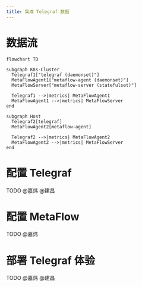 ```yaml
---
title: 集成 Telegraf 数据
---
```


# 数据流

```mermaid
flowchart TD

subgraph K8s-Cluster
  Telegraf1["telegraf (daemonset)"]
  MetaFlowAgent1["metaflow-agent (daemonset)"]
  MetaFlowServer["metaflow-server (statefulset)"]

  Telegraf1 -->|metrics| MetaFlowAgent1
  MetaFlowAgent1 -->|metrics| MetaFlowServer
end

subgraph Host
  Telegraf2[telegraf]
  MetaFlowAgent2[metaflow-agent]

  Telegraf2 -->|metrics| MetaFlowAgent2
  MetaFlowAgent2 -->|metrics| MetaFlowServer
end
```

# 配置 Telegraf

TODO @嘉炜 @建昌

# 配置 MetaFlow

TODO @嘉炜

# 部署 Telegraf 体验

TODO @嘉炜 @建昌
